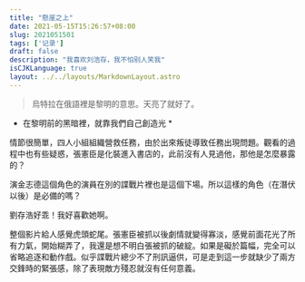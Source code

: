```yaml
---
title: "懸崖之上"
date: 2021-05-15T15:26:57+08:00
slug: 2021051501
tags: ['记录']
draft: false
description: "我喜欢刘浩存，我不怕别人笑我"
isCJKLanguage: true
layout: ../../layouts/MarkdownLayout.astro
---
```


> 烏特拉在俄語裡是黎明的意思。天亮了就好了。

* 在黎明前的黑暗裡，就靠我們自己創造光 *

情節很簡單，四人小組組織營救任務，由於出來叛徒導致任務出現問題。觀看的過程中也有些疑惑，張憲臣是化裝進入書店的，此前沒有人見過他，那他是怎麼暴露的？

演金志德這個角色的演員在別的諜戰片裡也是這個下場。所以這樣的角色（在潛伏以後）是必備的嗎？

劉存浩好乖！我好喜歡她啊。

整個影片給人感覺虎頭蛇尾。張憲臣被抓以後劇情就變得寡淡，感覺前面花光了所有力氣，開始糊弄了，我還是想不明白張被抓的破綻。如果是礙於篇幅，完全可以省略追逐和動作戲。似乎諜戰片總少不了刑訊逼供，可是走到這一步就缺少了兩方交鋒時的緊張感，除了表現敵方殘忍就沒有任何意義。
